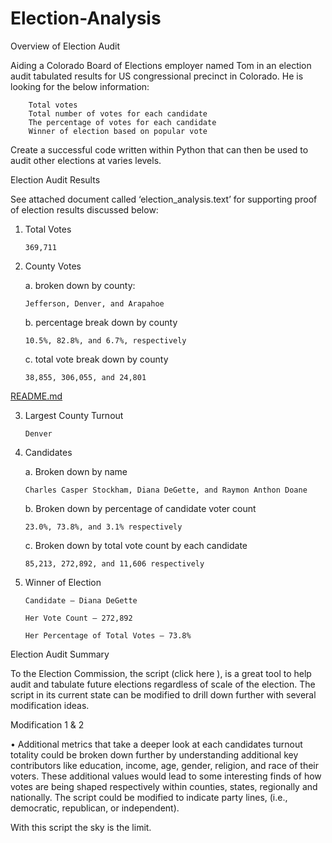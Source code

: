 # Election-Analysis

Overview of Election Audit

Aiding a Colorado Board of Elections employer named Tom in an election audit tabulated results for US congressional precinct in Colorado. He is looking for the below information:

    	Total votes
    	Total number of votes for each candidate
    	The percentage of votes for each candidate
    	Winner of election based on popular vote

Create a successful code written within Python that can then be used to audit other elections at varies levels.  

Election Audit Results

See attached document called ‘election_analysis.text’ for supporting proof of election results discussed below: 

1.	Total Votes

        369,711


2.	County Votes

     a.	broken down by county: 

    	Jefferson, Denver, and Arapahoe
  
      b.	percentage break down by county
   
     	10.5%, 82.8%, and 6.7%, respectively
  
      c.	total vote break down by county
  
    	38,855, 306,055, and 24,801         

[README.md](https://github.com/Meka1610/Election-Analysis/files/9477165/README.md)

3.	Largest County Turnout 
  
        Denver



4.	Candidates

      a.	Broken down by name
      
        Charles Casper Stockham, Diana DeGette, and Raymon Anthon Doane
  
      b.	Broken down by percentage of candidate voter count
        
        23.0%, 73.8%, and 3.1% respectively
  
      c.	Broken down by total vote count by each candidate
    
        85,213, 272,892, and 11,606 respectively


5.	Winner of Election

        Candidate – Diana DeGette
      
        Her Vote Count – 272,892
      
        Her Percentage of Total Votes – 73.8%


Election Audit Summary

To the Election Commission, the script (click here  ), is a great tool to help audit and tabulate future elections regardless of scale of the election. The script in its current state can be modified to drill down further with several modification ideas.

Modification 1 & 2

  •	Additional metrics that take a deeper look at each candidates turnout totality could be broken    down further by understanding additional key contributors like education, income, age, gender,    religion, and race of their voters. These additional values would lead to some interesting        finds of how votes are being shaped respectively within counties, states, regionally and          nationally. The script could be modified to indicate party lines, (i.e., democratic,              republican, or independent). 

With this script the sky is the limit. 
